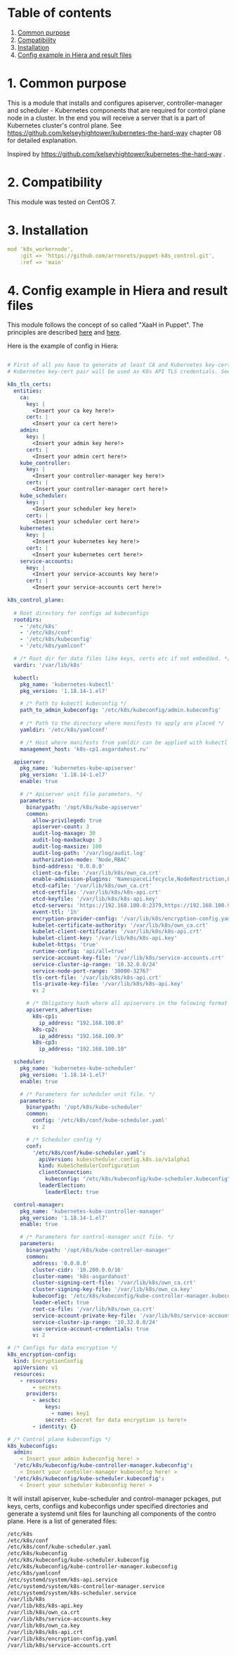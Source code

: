 # Table of contents
1. [Common purpose](#1-common-purpose)
2. [Compatibility](#2-compatibility)
3. [Installation](#3-installation)
4. [Config example in Hiera and result files](#4-config-example-in-hiera-and-result-files)


# 1. Common purpose
This is a module that installs and configures apiserver, controller-manager and scheduler - Kubernetes components that are required for control plane node in a cluster. In the end you will receive a server that is a part of Kubernetes cluster's control plane. See https://github.com/kelseyhightower/kubernetes-the-hard-way chapter 08 for detailed explanation.

Inspired by https://github.com/kelseyhightower/kubernetes-the-hard-way .

# 2. Compatibility
This module was tested on CentOS 7.

# 3. Installation
```yaml
mod 'k8s_workernode',
    :git => 'https://github.com/arrnorets/puppet-k8s_control.git',
    :ref => 'main'
```

# 4. Config example in Hiera and result files
This module follows the concept of so called "XaaH in Puppet". The principles are described [here](https://asgardahost.ru/library/syseng-guide/00-rules-and-conventions-while-working-with-software-and-tools/puppet-modules-organization/) and [here](https://asgardahost.ru/library/syseng-guide/00-rules-and-conventions-while-working-with-software-and-tools/3-hashes-in-hiera/).


Here is the example of config in Hiera:
```yaml

# First of all you have to generate at least CA and Kubernetes key-cert pairs in order to configure authentication of API server against ETCD and against other management components. 
# Kubernetes key-cert pair will be used as K8s API TLS credentials. See more deatils on https://github.com/kelseyhightower/kubernetes-the-hard-way, chapters 04, 05 and 06.

k8s_tls_certs:
  entities:
    ca:
      key: |
        <Insert your ca key here!>
      cert: |
        <Insert your ca cert here!>
    admin:
      key: |
        <Insert your admin key here!>
      cert: |
        <Insert your admin cert here!>
    kube_controller:
      key: |
        <Insert your controller-manager key here!>
      cert: |
        <Insert your controller-manager cert here!>
    kube_scheduler:
      key: |
        <Insert your scheduler key here!>
      cert: |
        <Insert your scheduler cert here!>
    kubernetes:
      key: |
        <Insert your kubernetes key here!>
      cert: |
        <Insert your kubernetes cert here!>
    service-accounts:
      key: |
        <Insert your service-accounts key here!>
      cert: |
        <Insert your service-accounts cert here!>

k8s_control_plane:
  
  # Root directory for configs ad kubeconfigs
  rootdirs:
    - '/etc/k8s'
    - '/etc/k8s/conf'
    - '/etc/k8s/kubeconfig'
    - '/etc/k8s/yamlconf'

  # /* Root dir for data files like keys, certs etc if not embedded. */
  vardir: '/var/lib/k8s'

  kubectl:
    pkg_name: 'kubernetes-kubectl'
    pkg_version: '1.18.14-1.el7'

    # /* Path to kubectl kubeconfig */
    path_to_admin_kubeconfig: '/etc/k8s/kubeconfig/admin.kubeconfig'
    
    # /* Path to the directory where manifests to apply are placed */
    yamldir: '/etc/k8s/yamlconf'

    # /* Host where manifests from yamldir can be applied with kubectl to cluster. */
    management_host: 'k8s-cp1.asgardahost.ru'

  apiserver:
    pkg_name: 'kubernetes-kube-apiserver'
    pkg_version: '1.18.14-1.el7'
    enable: true

    # /* Apiserver unit file parameters. */
    parameters:
      binarypath: '/opt/k8s/kube-apiserver'
      common:
        allow-privileged: true
        apiserver-count: 3
        audit-log-maxage: 30
        audit-log-maxbackup: 3
        audit-log-maxsize: 100
        audit-log-path: '/var/log/audit.log'
        authorization-mode: 'Node,RBAC'
        bind-address: '0.0.0.0'
        client-ca-file: '/var/lib/k8s/own_ca.crt'
        enable-admission-plugins: 'NamespaceLifecycle,NodeRestriction,LimitRanger,ServiceAccount,DefaultStorageClass,ResourceQuota'
        etcd-cafile: '/var/lib/k8s/own_ca.crt'
        etcd-certfile: '/var/lib/k8s/k8s-api.crt'
        etcd-keyfile: '/var/lib/k8s/k8s-api.key'
        etcd-servers: 'https://192.168.100.8:2379,https://192.168.100.9:2379,https://192.168.100.10:2379'
        event-ttl: '1h'
        encryption-provider-config: '/var/lib/k8s/encryption-config.yaml'
        kubelet-certificate-authority: '/var/lib/k8s/own_ca.crt'
        kubelet-client-certificate: '/var/lib/k8s/k8s-api.crt'
        kubelet-client-key: '/var/lib/k8s/k8s-api.key'
        kubelet-https: 'true'
        runtime-config: 'api/all=true'
        service-account-key-file: '/var/lib/k8s/service-accounts.crt'
        service-cluster-ip-range: '10.32.0.0/24'
        service-node-port-range: '30000-32767'
        tls-cert-file: '/var/lib/k8s/k8s-api.crt'
        tls-private-key-file: '/var/lib/k8s/k8s-api.key'
        v: 2

      # /* Obligatory hash where all apiservers in the folowing format must be enumerated. */
      apiservers_advertise:
        k8s-cp1:
          ip_address: "192.168.100.8"
        k8s-cp2:
          ip_address: "192.168.100.9"
        k8s-cp3:
          ip_address: "192.168.100.10"

  scheduler:
    pkg_name: 'kubernetes-kube-scheduler'
    pkg_version: '1.18.14-1.el7'
    enable: true

    # /* Parameters for scheduler unit file. */
    parameters:
      binarypath: '/opt/k8s/kube-scheduler'
      common:
        config: '/etc/k8s/conf/kube-scheduler.yaml'
        v: 2

      # /* Scheduler config */
      conf:
        '/etc/k8s/conf/kube-scheduler.yaml':
          apiVersion: kubescheduler.config.k8s.io/v1alpha1
          kind: KubeSchedulerConfiguration
          clientConnection:
            kubeconfig: "/etc/k8s/kubeconfig/kube-scheduler.kubeconfig"
          leaderElection:
            leaderElect: true

  control-manager:
    pkg_name: 'kubernetes-kube-controller-manager'
    pkg_version: '1.18.14-1.el7'
    enable: true

    # /* Parameters for control-manager unit file. */
    parameters:
      binarypath: '/opt/k8s/kube-controller-manager'
      common:
        address: '0.0.0.0'
        cluster-cidr: '10.200.0.0/16'
        cluster-name: 'k8s-asgardahost'
        cluster-signing-cert-file: '/var/lib/k8s/own_ca.crt'
        cluster-signing-key-file: '/var/lib/k8s/own_ca.key'
        kubeconfig: '/etc/k8s/kubeconfig/kube-controller-manager.kubeconfig'
        leader-elect: true
        root-ca-file: '/var/lib/k8s/own_ca.crt'
        service-account-private-key-file: '/var/lib/k8s/service-accounts.key'
        service-cluster-ip-range: '10.32.0.0/24'
        use-service-account-credentials: true
        v: 2

# /* Configs for data encryption */
k8s_encryption-config:
  kind: EncryptionConfig
  apiVersion: v1
  resources:
    - resources:
        - secrets
      providers:
        - aescbc:
            keys:
              - name: key1
	        secret: <Secret for data encryption is here!>
        - identity: {}

# /* Control plane kubeconfigs */
k8s_kubeconfigs:
  admin:
    < Insert your admin kubeconfig here! >
  '/etc/k8s/kubeconfig/kube-controller-manager.kubeconfig':
    < Insert your contoller-manager kubeconfig here! >
  '/etc/k8s/kubeconfig/kube-scheduler.kubeconfig':
    < Insert your scheduler kubeconfig here! >
```


It will install apiserver, kube-scheduler and control-manager pckages, put keys, certs, confiigs and kubeconfigs  under specified directories and generate a systemd unit files for launching all components of the contro plane. Here is a list of generated files:
```bash
/etc/k8s
/etc/k8s/conf
/etc/k8s/conf/kube-scheduler.yaml
/etc/k8s/kubeconfig
/etc/k8s/kubeconfig/kube-scheduler.kubeconfig
/etc/k8s/kubeconfig/kube-controller-manager.kubeconfig
/etc/k8s/yamlconf
/etc/systemd/system/k8s-api.service
/etc/systemd/system/k8s-controller-manager.service
/etc/systemd/system/k8s-scheduler.service
/var/lib/k8s
/var/lib/k8s/k8s-api.key
/var/lib/k8s/own_ca.crt
/var/lib/k8s/service-accounts.key
/var/lib/k8s/own_ca.key
/var/lib/k8s/k8s-api.crt
/var/lib/k8s/encryption-config.yaml
/var/lib/k8s/service-accounts.crt
```

